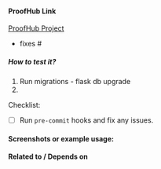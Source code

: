 #### ProofHub Link

<!-- Provide a link to the ProofHub project or task related to this pull request. -->

[ProofHub Project](put_proofhub_link_here)

- fixes #<issue number>

##### How to test it?
1. Run migrations - flask db upgrade
2. 

Checklist:

- [ ] Run `pre-commit` hooks and fix any issues.

#### Screenshots or example usage:

<!--- Add some images or gifs to showcase changes in behaviour or layout. Example: before and after images -->

#### Related to / Depends on

<!--- Optional -->
